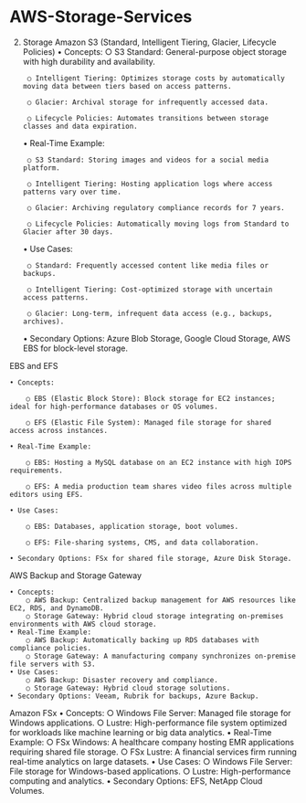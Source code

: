 # AWS-Storage-Services

2. Storage
Amazon S3 (Standard, Intelligent Tiering, Glacier, Lifecycle Policies)
	• Concepts:
		○ S3 Standard: General-purpose object storage with high durability and availability.

		○ Intelligent Tiering: Optimizes storage costs by automatically moving data between tiers based on access patterns.

		○ Glacier: Archival storage for infrequently accessed data.

		○ Lifecycle Policies: Automates transitions between storage classes and data expiration.

	• Real-Time Example:

		○ S3 Standard: Storing images and videos for a social media platform.

		○ Intelligent Tiering: Hosting application logs where access patterns vary over time.

		○ Glacier: Archiving regulatory compliance records for 7 years.

		○ Lifecycle Policies: Automatically moving logs from Standard to Glacier after 30 days.

	• Use Cases:

		○ Standard: Frequently accessed content like media files or backups.

		○ Intelligent Tiering: Cost-optimized storage with uncertain access patterns.

		○ Glacier: Long-term, infrequent data access (e.g., backups, archives).

	• Secondary Options: Azure Blob Storage, Google Cloud Storage, AWS EBS for block-level storage.

EBS and EFS

	• Concepts:
 
		○ EBS (Elastic Block Store): Block storage for EC2 instances; ideal for high-performance databases or OS volumes.
  
		○ EFS (Elastic File System): Managed file storage for shared access across instances.
  
	• Real-Time Example:
 
		○ EBS: Hosting a MySQL database on an EC2 instance with high IOPS requirements.
  
		○ EFS: A media production team shares video files across multiple editors using EFS.
  
	• Use Cases:
 
		○ EBS: Databases, application storage, boot volumes.
  
		○ EFS: File-sharing systems, CMS, and data collaboration.
  
	• Secondary Options: FSx for shared file storage, Azure Disk Storage.

AWS Backup and Storage Gateway

	• Concepts:
		○ AWS Backup: Centralized backup management for AWS resources like EC2, RDS, and DynamoDB.
		○ Storage Gateway: Hybrid cloud storage integrating on-premises environments with AWS cloud storage.
	• Real-Time Example:
		○ AWS Backup: Automatically backing up RDS databases with compliance policies.
		○ Storage Gateway: A manufacturing company synchronizes on-premise file servers with S3.
	• Use Cases:
		○ AWS Backup: Disaster recovery and compliance.
		○ Storage Gateway: Hybrid cloud storage solutions.
	• Secondary Options: Veeam, Rubrik for backups, Azure Backup.

Amazon FSx
	• Concepts:
		○ Windows File Server: Managed file storage for Windows applications.
		○ Lustre: High-performance file system optimized for workloads like machine learning or big data analytics.
	• Real-Time Example:
		○ FSx Windows: A healthcare company hosting EMR applications requiring shared file storage.
		○ FSx Lustre: A financial services firm running real-time analytics on large datasets.
	• Use Cases:
		○ Windows File Server: File storage for Windows-based applications.
		○ Lustre: High-performance computing and analytics.
	• Secondary Options: EFS, NetApp Cloud Volumes.


